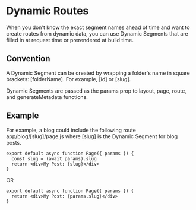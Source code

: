 # Dynamic Routes
When you don't know the exact segment names ahead of time and want to create routes from dynamic data, you can use Dynamic Segments that are filled in at request time or prerendered at build time.

## Convention
A Dynamic Segment can be created by wrapping a folder's name in square brackets: [folderName]. For example, [id] or [slug].

Dynamic Segments are passed as the params prop to layout, page, route, and generateMetadata functions.

##  Example
For example, a blog could include the following route app/blog/[slug]/page.js where [slug] is the Dynamic Segment for blog posts.

```
export default async function Page({ params }) {
  const slug = (await params).slug
  return <div>My Post: {slug}</div>
}
```
OR
```
export default async function Page({ params }) {
  return <div>My Post: {params.slug}</div>
}
```